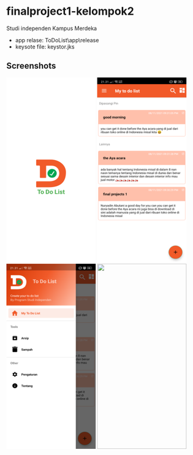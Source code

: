 # finalproject1-kelompok2

Studi independen Kampus Merdeka

- app relase: ToDoList\app\release
- keysote file: keystor.jks

## Screenshots

<img src="https://github.com/nuryadincjr/finalproject1-kelompok2/blob/newfitur/img/1.png" width="233" height="483"> <img src="https://github.com/nuryadincjr/finalproject1-kelompok2/blob/newfitur/img/2.png" width="233" height="483"> <img src="https://github.com/nuryadincjr/finalproject1-kelompok2/blob/newfitur/img/3.png" width="233" height="483"> <img src="https://github.com/nuryadincjr/finalproject1-kelompok2/blob/newfitur/img/4.gif" width="233" height="483">
